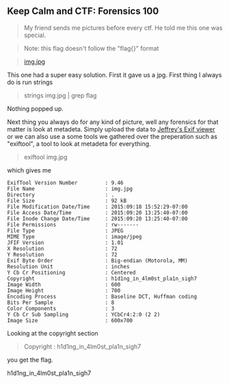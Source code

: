 Keep Calm and CTF: Forensics 100
---------


>My friend sends me pictures before every ctf. He told me this one was special.

>Note: this flag doesn't follow the "flag{}" format

>[img.jpg](img.jpg)

This one had a super easy solution. First it gave us a jpg. First thing I always do is run strings

>strings img.jpg | grep flag

Nothing popped up.

Next thing you always do for any kind of picture, well any forensics for that matter is look at metadeta. Simply upload the data to [Jeffrey's Exif viewer](http://regex.info/exif.cgi) or we can also use a some tools we gathered over the preperation such as "exiftool", a tool to look at metadeta for everything.

>exiftool img.jpg

which gives me 

```
ExifTool Version Number         : 9.46
File Name                       : img.jpg
Directory                       : .
File Size                       : 92 kB
File Modification Date/Time     : 2015:09:18 15:52:29-07:00
File Access Date/Time           : 2015:09:20 13:25:40-07:00
File Inode Change Date/Time     : 2015:09:20 13:25:40-07:00
File Permissions                : rw-------
File Type                       : JPEG
MIME Type                       : image/jpeg
JFIF Version                    : 1.01
X Resolution                    : 72
Y Resolution                    : 72
Exif Byte Order                 : Big-endian (Motorola, MM)
Resolution Unit                 : inches
Y Cb Cr Positioning             : Centered
Copyright                       : h1d1ng_in_4lm0st_pla1n_sigh7
Image Width                     : 600
Image Height                    : 700
Encoding Process                : Baseline DCT, Huffman coding
Bits Per Sample                 : 8
Color Components                : 3
Y Cb Cr Sub Sampling            : YCbCr4:2:0 (2 2)
Image Size                      : 600x700
```

Looking at the copyright section
>Copyright                       : h1d1ng_in_4lm0st_pla1n_sigh7

you get the flag.

h1d1ng_in_4lm0st_pla1n_sigh7
